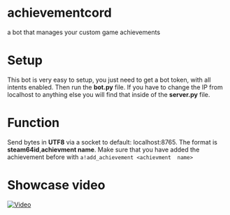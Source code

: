 # achievementcord
a bot that manages your custom game achievements

# Setup

This bot is very easy to setup, you just need to get a bot token, with all intents enabled.
Then run the **bot.py** file. 
If you have to change the IP from localhost to anything else you will find that inside of the **server.py** file.

# Function

Send bytes in **UTF8** via a socket to default: localhost:8765.
The format is **steam64id**,**achievment name**.
Make sure that you have added the achievement before with `a!add_achievement <achievment  name>`

# Showcase video


[![Video](https://img.youtube.com/vi/rHp9u_Htpzs/1.jpg)](https://www.youtube.com/watch?v=rHp9u_Htpzs)
